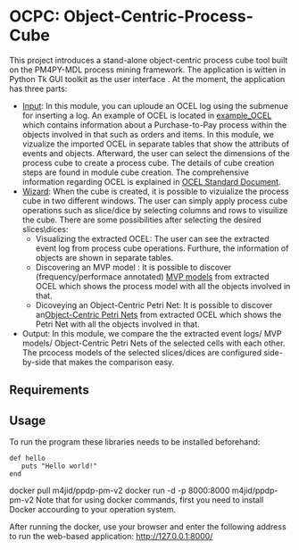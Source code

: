 # OCPC: Object-Centric-Process-Cube

This project introduces a stand-alone object-centric process cube tool built on the PM4PY-MDL process mining framework. The application is witten in Python  Tk  GUI  toolkit  as  the  user interface . At the moment, the application has three parts:
- [Input](https://github.com/AnahitaFarhang/object-centric-process-cube/tree/main/input): In this module, you can uploude an OCEL log using the submenue for inserting a log. An example of OCEL is located in [example_OCEL](https://github.com/AnahitaFarhang/object-centric-process-cube/tree/main/example_OCEL) which contains information about a Purchase-to-Pay process within the objects involved in that such as orders and items. In this module, we vizualize the imported OCEL in separate tables that show the attributs of events and objects. Afterward, the user can select the dimensions of the process cube to create a process cube. The details of cube creation steps are found in module cube creation.  The comprehensive information regarding OCEL is explained in [OCEL Standard Document](http://ocel-standard.org/). 
- [Wizard](https://github.com/AnahitaFarhang/object-centric-process-cube/tree/main/wizard): When the cube is created, it is possible to vizuialize the process cube in two different windows. The user can simply apply process cube operations such as slice/dice by selecting columns and rows to visuilize the cube. There are some possibilities after selecting the desired slices\dices:
    - Visualizing the extracted OCEL: The user can see the extracted event log from process cube operations. Furthure, the information of objects are shown in separate tables.
    - Discovering an MVP  model : It is possible to discover (frequency/performace annotated) [MVP models](https://arxiv.org/pdf/2001.02562.pdf) from extracted OCEL which shows the process model with all the objects involved in that.
    - Dicoveying an Object-Centric Petri Net: It is possible to discover an[Object-Centric Petri Nets](https://arxiv.org/pdf/2010.02047.pdf) from extracted OCEL which shows the Petri Net with all the objects involved in that.  
- Output: In  this module,  we  compare the the  extracted event logs/ MVP  models/ Object-Centric Petri Nets  of  the  selected  cells  with each other. The prcocess models of the selected slices/dices are configured side-by-side that makes the comparison easy.
## Requirements
## Usage
To run the program these libraries needs to be installed beforehand:
```
def hello
   puts "Hello world!"
end
```

docker pull m4jid/ppdp-pm-v2
docker run -d -p 8000:8000 m4jid/ppdp-pm-v2
Note that for using docker commands, first you need to install Docker accourding to your operation system.

After running the docker, use your browser and enter the following address to run the web-based application: http://127.0.0.1:8000/




